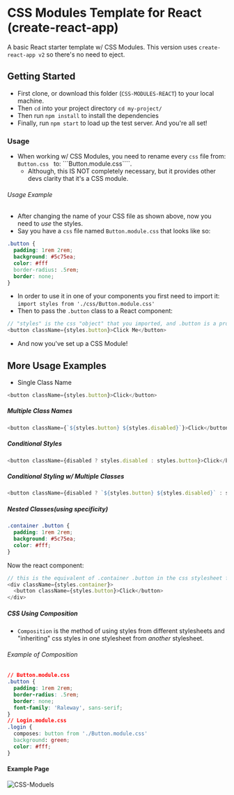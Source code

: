 # CSS Modules Template for React (create-react-app)
A basic React starter template w/ CSS Modules. This version uses ```create-react-app v2``` so there's no need to eject.


## __Getting Started__
- First clone, or download this folder (```CSS-MODULES-REACT```) to your local machine.
- Then ```cd``` into your project directory ```cd my-project/```
- Then run ```npm install``` to install the dependencies
- Finally, run ```npm start``` to load up the test server. And you're all set!

### __Usage__
- When working w/ CSS Modules, you need to rename every ```css``` file from: ```Button.css ``` to: ```Button.module.css````.
  - Although, this IS NOT completely necessary, but it provides other devs clarity that it's a CSS module.

###### Usage Example
- After changing the name of your CSS file as shown above, now you need to *use* the styles.
- Say you have a ```css``` file named ```Button.module.css``` that looks like so:
```css
.button {
  padding: 1rem 2rem;
  background: #5c75ea;
  color: #fff
  border-radius: .5rem;
  border: none;
}
```
- In order to use it in one of your components you first need to import it: ```import styles from './css/Button.module.css'```
- Then to pass the ```.button``` class to a React component:
```javascript
// "styles" is the css "object" that you imported, and .button is a property of that object
<button className={styles.button}>Click Me</button>
```
- And now you've set up a CSS Module!


## __More Usage Examples__
- Single Class Name
```javascript
<button className={styles.button}>Click</button>
```
##### Multiple Class Names
```javascript
<button className={`${styles.button} ${styles.disabled}`}>Click</button>
```
##### Conditional Styles
```javascript
<button className={disabled ? styles.disabled : styles.button}>Click</button>
```
##### Conditional Styling w/ Multiple Classes
```javascript
<button className={disabled ? `${styles.button} ${styles.disabled}` : styles.button}>Click</button>
```
##### Nested Classes(using specificity)
```css
.container .button {
  padding: 1rem 2rem;
  background: #5c75ea;
  color: #fff;
}
```
Now the react component:
```javascript
// this is the equivalent of .container .button in the css stylesheet from above
<div className={styles.container}>
  <button className={styles.button}>Click</button>
</div>
```
##### CSS Using Composition
- ```Composition``` is the method of using styles from different stylesheets and "inheriting" css styles in one stylesheet from *another* stylesheet. 
###### Example of Composition
```css
// Button.module.css
.button {
  padding: 1rem 2rem;
  border-radius: .5rem;
  border: none;
  font-family: 'Raleway', sans-serif;
}
// Login.module.css
.login {
  composes: button from './Button.module.css'
  background: green;
  color: #fff;
}

```


#### Example Page
![CSS-Moduels](https://user-images.githubusercontent.com/41505038/58894269-84125d80-86a6-11e9-9d0e-a6ab2d88188e.png)
